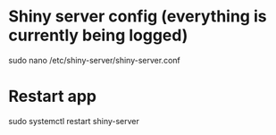 # Shiny server config (everything is currently being logged)
sudo nano /etc/shiny-server/shiny-server.conf
# Restart app
sudo systemctl restart shiny-server
